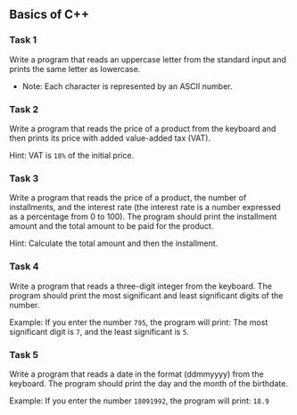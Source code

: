 ## Basics of C++

### Task 1

Write a program that reads an uppercase letter from the standard input and prints the same letter as lowercase. 

- Note: Each character is represented by an ASCII number.

### Task 2

Write a program that reads the price of a product from the keyboard and then prints its price with added value-added tax (VAT).

Hint: VAT is `18%` of the initial price.

### Task 3

Write a program that reads the price of a product, the number of installments, and the interest rate (the interest rate is a number expressed as a percentage from 0 to 100). The program should print the installment amount and the total amount to be paid for the product.

Hint: Calculate the total amount and then the installment.

### Task 4

Write a program that reads a three-digit integer from the keyboard. The program should print the most significant and least significant digits of the number.

Example: If you enter the number `795`, the program will print: The most significant digit is `7`, and the least significant is `5`.


### Task 5

Write a program that reads a date in the format (ddmmyyyy) from the keyboard. The program should print the day and the month of the birthdate.

Example: If you enter the number `18091992`, the program will print: `18.9`

